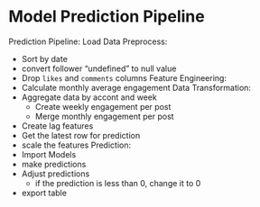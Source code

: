 # Model Prediction Pipeline
Prediction Pipeline:
Load Data
Preprocess:
* Sort by date
* convert follower “undefined” to null value
* Drop `likes` and `comments` columns
Feature Engineering:
* Calculate monthly average engagement
Data Transformation:
* Aggregate data by accont and week
    * Create weekly engagement per post 
    * Merge monthly engagement per post 
* Create lag features
* Get the latest row for prediction
* scale the features
Prediction:
* Import Models
* make predictions
* Adjust predictions
    * if the prediction is less than 0, change it to 0
* export table